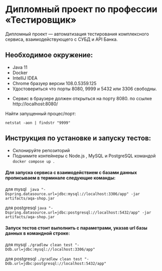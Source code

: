 # Дипломный проект по профессии «Тестировщик» 

Дипломный проект — автоматизация тестирования комплексного сервиса, взаимодействующего с СУБД и API Банка.

## Необходимое окружение:
- Java 11
- Docker
- IntelliJ IDEA
- Chrome бразуер версии 108.0.5359.125 
- Удостовериться что порты 8080, 9999 и 5432 или 3306 свободны.

* Сервис в браузере должен открыться на порту 8080.
по ссылке http://localhost:8080/

Найти запущенный процес/порт:

` netstat -aon | findstr "9999" ` 

## Инструкция по установке и запуску тестов:
- Склонируйте репозиторий
- Поднимите контейнеры с Node.js , MySQL и PostgreSQL командой `docker compose up `.
#### Для запуска сервиса с взаимодействием с базами данных прописываем в терминале следующие команды:

для mysql
` java "-Dspring.datasource.url=jdbc:mysql://localhost:3306/app" -jar artifacts/aqa-shop.jar`

для postgresql
`java "-Dspring.datasource.url=jdbc:postgresql://localhost:5432/app" -jar artifacts/aqa-shop.jar `
 
 #### Запуск тестов стоит выполнить с параметрами, указав url базы данных в командной строке:
для mysql
` ./gradlew clean test "-Ddb.url=jdbc:mysql://localhost:3306/app" `

для postgresql
 ` ./gradlew clean test "-Ddb.url=jdbc:postgresql://localhost:5432/app" `
